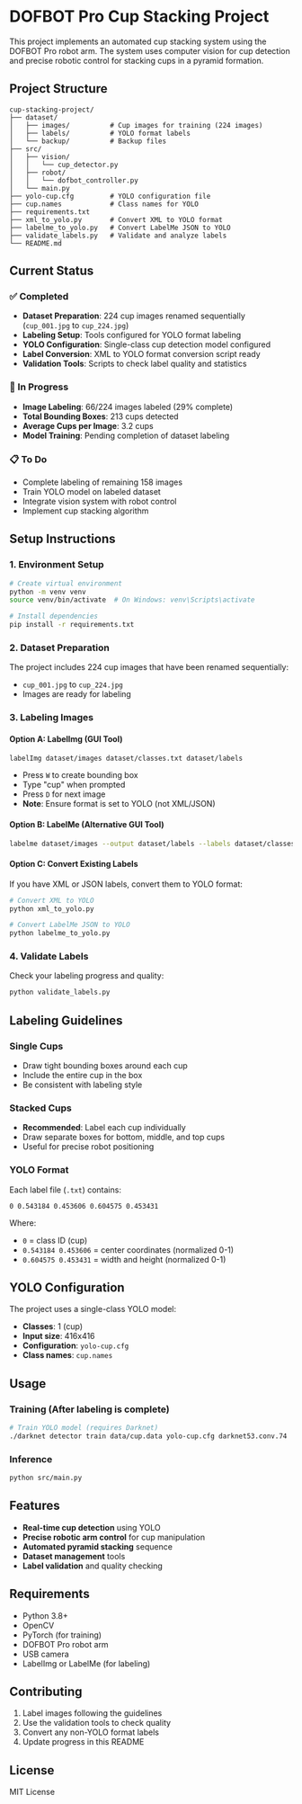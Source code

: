 # DOFBOT Pro Cup Stacking Project

This project implements an automated cup stacking system using the DOFBOT Pro robot arm. The system uses computer vision for cup detection and precise robotic control for stacking cups in a pyramid formation.

## Project Structure
```
cup-stacking-project/
├── dataset/
│   ├── images/          # Cup images for training (224 images)
│   ├── labels/          # YOLO format labels
│   └── backup/          # Backup files
├── src/
│   ├── vision/
│   │   └── cup_detector.py
│   ├── robot/
│   │   └── dofbot_controller.py
│   └── main.py
├── yolo-cup.cfg         # YOLO configuration file
├── cup.names            # Class names for YOLO
├── requirements.txt
├── xml_to_yolo.py       # Convert XML to YOLO format
├── labelme_to_yolo.py   # Convert LabelMe JSON to YOLO
├── validate_labels.py   # Validate and analyze labels
└── README.md
```

## Current Status

### ✅ Completed
- **Dataset Preparation**: 224 cup images renamed sequentially (`cup_001.jpg` to `cup_224.jpg`)
- **Labeling Setup**: Tools configured for YOLO format labeling
- **YOLO Configuration**: Single-class cup detection model configured
- **Label Conversion**: XML to YOLO format conversion script ready
- **Validation Tools**: Scripts to check label quality and statistics

### 🔄 In Progress
- **Image Labeling**: 66/224 images labeled (29% complete)
- **Total Bounding Boxes**: 213 cups detected
- **Average Cups per Image**: 3.2 cups
- **Model Training**: Pending completion of dataset labeling

### 📋 To Do
- Complete labeling of remaining 158 images
- Train YOLO model on labeled dataset
- Integrate vision system with robot control
- Implement cup stacking algorithm

## Setup Instructions

### 1. Environment Setup
```bash
# Create virtual environment
python -m venv venv
source venv/bin/activate  # On Windows: venv\Scripts\activate

# Install dependencies
pip install -r requirements.txt
```

### 2. Dataset Preparation
The project includes 224 cup images that have been renamed sequentially:
- `cup_001.jpg` to `cup_224.jpg`
- Images are ready for labeling

### 3. Labeling Images

#### Option A: LabelImg (GUI Tool)
```bash
labelImg dataset/images dataset/classes.txt dataset/labels
```
- Press `W` to create bounding box
- Type "cup" when prompted
- Press `D` for next image
- **Note**: Ensure format is set to YOLO (not XML/JSON)

#### Option B: LabelMe (Alternative GUI Tool)
```bash
labelme dataset/images --output dataset/labels --labels dataset/classes.txt
```

#### Option C: Convert Existing Labels
If you have XML or JSON labels, convert them to YOLO format:
```bash
# Convert XML to YOLO
python xml_to_yolo.py

# Convert LabelMe JSON to YOLO
python labelme_to_yolo.py
```

### 4. Validate Labels
Check your labeling progress and quality:
```bash
python validate_labels.py
```

## Labeling Guidelines

### Single Cups
- Draw tight bounding boxes around each cup
- Include the entire cup in the box
- Be consistent with labeling style

### Stacked Cups
- **Recommended**: Label each cup individually
- Draw separate boxes for bottom, middle, and top cups
- Useful for precise robot positioning

### YOLO Format
Each label file (`.txt`) contains:
```
0 0.543184 0.453606 0.604575 0.453431
```
Where:
- `0` = class ID (cup)
- `0.543184 0.453606` = center coordinates (normalized 0-1)
- `0.604575 0.453431` = width and height (normalized 0-1)

## YOLO Configuration

The project uses a single-class YOLO model:
- **Classes**: 1 (cup)
- **Input size**: 416x416
- **Configuration**: `yolo-cup.cfg`
- **Class names**: `cup.names`

## Usage

### Training (After labeling is complete)
```bash
# Train YOLO model (requires Darknet)
./darknet detector train data/cup.data yolo-cup.cfg darknet53.conv.74
```

### Inference
```bash
python src/main.py
```

## Features
- **Real-time cup detection** using YOLO
- **Precise robotic arm control** for cup manipulation
- **Automated pyramid stacking** sequence
- **Dataset management** tools
- **Label validation** and quality checking

## Requirements
- Python 3.8+
- OpenCV
- PyTorch (for training)
- DOFBOT Pro robot arm
- USB camera
- LabelImg or LabelMe (for labeling)

## Contributing
1. Label images following the guidelines
2. Use the validation tools to check quality
3. Convert any non-YOLO format labels
4. Update progress in this README

## License
MIT License